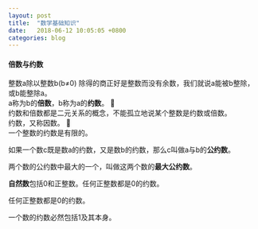 ```yaml
---
layout: post
title:  "数学基础知识"
date:   2018-06-12 10:05:05 +0800
categories: blog
---
```

#### 倍数与约数
整数a除以整数b(b≠0) 除得的商正好是整数而没有余数，我们就说a能被b整除，或b能整除a。      
a称为b的**倍数**，b称为a的**约数**。           
约数和倍数都是二元关系的概念，不能孤立地说某个整数是约数或倍数。    
约数，又称因数。            
一个整数的约数是有限的。

如果一个数c既是数a的约数，又是数b的约数，那么c叫做a与b的**公约数**。

两个数的公约数中最大的一个，叫做这两个数的**最大公约数**。

**自然数**包括0和正整数。任何正整数都是0的约数。

任何正整数都是0的约数。

一个数的约数必然包括1及其本身。


